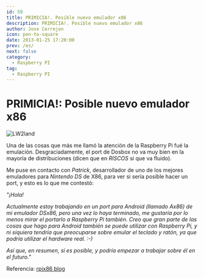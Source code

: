 ```yaml
---
id: 59
title: PRIMICIA!. Posible nuevo emulador x86
description: PRIMICIA!. Posible nuevo emulador x86
author: Jose Cerrejon
icon: pen-to-square
date: 2013-01-25 17:20:00
prev: /es/
next: false
category:
  - Raspberry PI
tag:
  - Raspberry PI
---
```


# PRIMICIA!: Posible nuevo emulador x86

![LW2land](/images/LW2land.jpg)

Una de las cosas que más me llamó la atención de la Raspberry Pi fué la emulación. Desgraciadamente, el port de Dosbox no va muy bien en la mayoría de distribuciones (dicen que en *RISCOS* sí que va fluido).

Me puse en contacto con *Patrick*, desarrollador de uno de los mejores emuladores para *Nintendo DS* de X86, para ver si sería posible hacer un port, y esto es lo que me contestó:

*"¡Hola!*

*Actualmente estoy trabajando en un port para Android (llamado Ax86) de mi emulador DSx86, pero una vez lo haya terminado, me gustaría por lo menos mirar el portarlo a Raspberry Pi también. Creo que gran parte de las cosas que hago para Android también se puede utilizar con Raspberry Pi, y ni siquiera tendría que preocuparse sobre emular el teclado y ratón, ya que podría utilizar el hardware real. :-)*

*Así que, en resumen, sí es posible, y podría empezar a trabajar sobre él en el futuro."*

Referencia: [rpix86 blog](http://rpix86.patrickaalto.com/rblog.html)